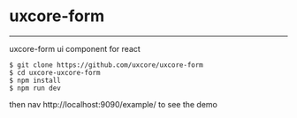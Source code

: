 # uxcore-form
---

uxcore-form ui component for react


```how to run
$ git clone https://github.com/uxcore/uxcore-form
$ cd uxcore-uxcore-form
$ npm install
$ npm run dev
```

then nav http://localhost:9090/example/ to see the demo


